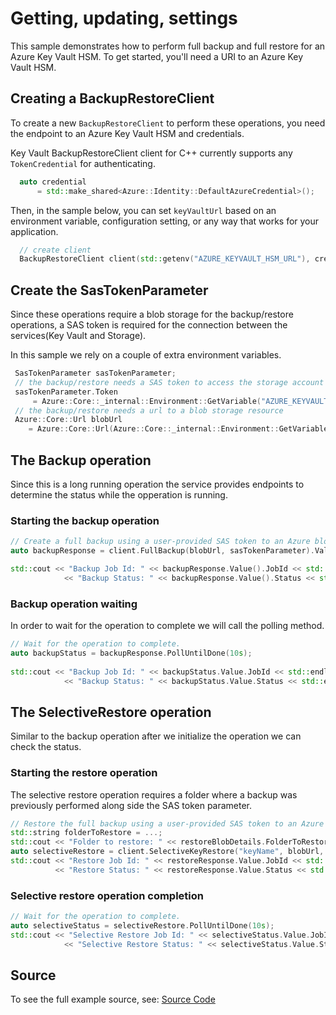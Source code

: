 # Getting, updating, settings

This sample demonstrates how to perform full backup and full restore for an Azure Key Vault HSM.
To get started, you'll need a URI to an Azure Key Vault HSM.

## Creating a BackupRestoreClient

To create a new `BackupRestoreClient` to perform these operations, you need the endpoint to an Azure Key Vault HSM and credentials.

Key Vault BackupRestoreClient client for C++ currently supports any `TokenCredential` for authenticating.

```cpp Snippet:SampleBackupRestoreCreateCredential
  auto credential
      = std::make_shared<Azure::Identity::DefaultAzureCredential>();
```

Then, in the sample below, you can set `keyVaultUrl` based on an environment variable, configuration setting, or any way that works for your application.

```cpp Snippet:SampleAdministration2CreateClient
  // create client
  BackupRestoreClient client(std::getenv("AZURE_KEYVAULT_HSM_URL"), credential);
```
## Create the SasTokenParameter

Since these operations require a blob storage for the backup/restore operations, a SAS token is required for the connection between the services(Key Vault and Storage).  

In this sample we rely on a couple of extra environment variables. 

```cpp Snippet:SampleAdministration2CreateSASParam
 SasTokenParameter sasTokenParameter;
 // the backup/restore needs a SAS token to access the storage account
 sasTokenParameter.Token
     = Azure::Core::_internal::Environment::GetVariable("AZURE_KEYVAULT_BACKUP_TOKEN");
 // the backup/restore needs a url to a blob storage resource
 Azure::Core::Url blobUrl
    = Azure::Core::Url(Azure::Core::_internal::Environment::GetVariable("AZURE_KEYVAULT_BACKUP_URL"));
```

## The Backup operation 

Since this is a long running operation the service provides endpoints to determine the status while the opperation is running. 

### Starting the backup operation

```cpp Snippet:SampleAdministration2StartBackup
// Create a full backup using a user-provided SAS token to an Azure blob storage container.
auto backupResponse = client.FullBackup(blobUrl, sasTokenParameter).Value;

std::cout << "Backup Job Id: " << backupResponse.Value().JobId << std::endl
            << "Backup Status: " << backupResponse.Value().Status << std::endl;
```

### Backup operation waiting 

In order to wait for the operation to complete we will call the polling method.

```cpp Snippet:SampleAdministration2StatusBackup
// Wait for the operation to complete.
auto backupStatus = backupResponse.PollUntilDone(10s);
   
std::cout << "Backup Job Id: " << backupStatus.Value.JobId << std::endl
            << "Backup Status: " << backupStatus.Value.Status << std::endl;
```

## The SelectiveRestore operation

Similar to the backup operation after we initialize the operation we can check the status. 

### Starting the restore operation 

The selective restore operation requires a folder where a backup was previously performed along side the SAS token parameter. 

```cpp Snippet:SampleAdministration2FullRestoreStart
// Restore the full backup using a user-provided SAS token to an Azure blob storage container.
std::string folderToRestore = ...;
std::cout << "Folder to restore: " << restoreBlobDetails.FolderToRestore << std::endl;
auto selectiveRestore = client.SelectiveKeyRestore("keyName", blobUrl, folderToRestore, sasTokenParameter);
std::cout << "Restore Job Id: " << restoreResponse.Value.JobId << std::endl
          << "Restore Status: " << restoreResponse.Value.Status << std::endl;
```

### Selective restore operation completion

```cpp Snippet:SampleAdministration2StatusRestore
// Wait for the operation to complete.
auto selectiveStatus = selectiveRestore.PollUntilDone(10s);
std::cout << "Selective Restore Job Id: " << selectiveStatus.Value.JobId << std::endl
            << "Selective Restore Status: " << selectiveStatus.Value.Status << std::endl;
```
## Source

To see the full example source, see:
[Source Code](https://github.com/Azure/azure-sdk-for-cpp/tree/main/sdk/keyvault/azure-security-keyvault-administration/samples/sample3-backup-selective-restore)
